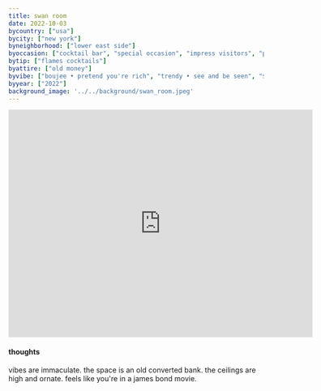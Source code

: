 ```yaml
---
title: swan room
date: 2022-10-03
bycountry: ["usa"]
bycity: ["new york"]
byneighborhood: ["lower east side"]
byoccasion: ["cocktail bar", "special occasion", "impress visitors", "people watching"]
bytip: ["flames cocktails"]
byattire: ["old money"]
byvibe: ["boujee • pretend you're rich", "trendy • see and be seen", "$$$$ • drop dimes", "it's giving romance", "european"]
byyear: ["2022"]
background_image: '../../background/swan_room.jpeg'
---
```


<iframe src="https://www.google.com/maps/embed?pb=!1m18!1m12!1m3!1d3024.1428713193013!2d-73.99460492343574!3d40.71487123743894!2m3!1f0!2f0!3f0!3m2!1i1024!2i768!4f13.1!3m3!1m2!1s0x89c25bbb948c5fa7%3a0xa04abe4decc5dec3!2sswan%20room!5e0!3m2!1sen!2sus!4v1696525836522!5m2!1sen!2sus" width="600" height="450" style="border:0;" allowfullscreen="" loading="lazy" referrerpolicy="no-referrer-when-downgrade"></iframe>

#### thoughts
vibes are immaculate. the space is an old converted bank. the ceilings are high and ornate. feels like you're in a james bond movie.